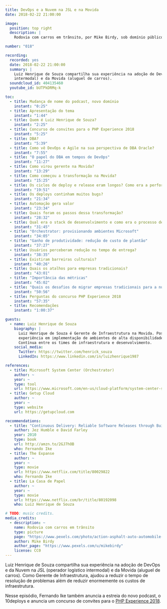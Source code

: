 ```yaml
---
title: DevOps e a Nuvem na JSL e na Movida
date: 2018-02-22 21:00:00

image:
  position: top right
  description: |
    Rodovia com carros em trânsito, por Mike Birdy, sob domínio público.

number: "018"

recording:
  recorded: yes
  date: 2018-02-22 21:00:00
  summary: |
    Luiz Henrique de Souza compartilha sua experiência na adoção de DevOps e da Nuvem na JSL (operador logístico
    intermodal) e da Movida (aluguel de carros).
  soundcloud_id: 404135460
  youtube_id: bUTPkDRMq-k

toc:
  - title: Mudança de nome do podcast, novo domínio
    instant: "0:25"
  - title: Apresentação do tema
    instant: "1:44"
  - title: Quem é Luiz Henrique de Souza?
    instant: "2:25"
  - title: Concurso de convites para o PHP Experience 2018
    instant: "5:25"
  - title: DBA?
    instant: "5:39"
  - title: Como vê DevOps e Agile na sua perspectiva de DBA Oracle?
    instant: "7:55"
  - title: "O papel do DBA em tempos de DevOps"
    instant: "11:27"
  - title: Como virou gerente na Movida?
    instant: "13:29"
  - title: Como começou a transformação na Movida?
    instant: "15:25"
  - title: Os ciclos de deploy e release eram longos? Como era a performance antes das mudanças?
    instant: "19:51"
  - title: Os deploys continham muitos bugs?
    instant: "21:34"
  - title: Automação gera valor
    instant: "23:34"
  - title: Quais foram os passos dessa transformação?
    instant: "28:32"
  - title: Qual era o stack de desenvolvimento e como era o processo de deploy?
    instant: "31:45"
  - title: "Orchestrator: provisionando ambientes Microsoft"
    instant: "34:05"
  - title: "Ganho de produtividade: redução de custo de plantão"
    instant: "37:27"
  - title: Usuários perceberam redução no tempo de entrega?
    instant: "38:35"
  - title: Existiram barreiras culturais?
    instant: "40:26"
  - title: Quais os atalhos para empresas tradicionais?
    instant: "43:01"
  - title: "Importância das métricas"
    instant: "45:02"
  - title: "Quais os desafios de migrar empresas tradicionais para a nuvem?"
    instant: "50:56"
  - title: Perguntas do concurso PHP Experience 2018
    instant: "57:35"
  - title: Recomendações
    instant: "1:00:37"

guests:
  - name: Luiz Henrique de Souza
    biography: |
      Luiz Henrique de Souza é Gerente de Infraestrutura na Movida. Possui mais de 10 anos de experiência em TI, com vasta
      experiência em implementação de ambientes de alta disponibilidade, utilizando práticas DevOps com Integração
      Contínua entre os times de infraestrutura e desenvolvimento.
    social_media:
      Twitter: https://twitter.com/henrick_souza
      LinkedIn: https://www.linkedin.com/in/luizhenrique1987

references:
  - title: Microsoft System Center (Orchestrator)
    author: ~
    year: ~
    type: tool
    url: https://www.microsoft.com/en-us/cloud-platform/system-center-solutions
  - title: Getup Cloud
    author: ~
    year: ~
    type: website
    url: https://getupcloud.com

recommendations:
  - title: "Continuous Delivery: Reliable Software Releases through Build, Test, and Deployment Automation"
    author: Jez Humble e David Farley
    year: 2010
    type: book
    url: http://amzn.to/2GJ7hOB
    who: Fernando Ike
  - title: The Expanse
    author: ~
    year: ~
    type: movie
    url: https://www.netflix.com/title/80029822
    who: Fernando Ike
  - title: La Casa de Papel
    author: ~
    year: ~
    type: movie
    url: https://www.netflix.com/br/title/80192098
    who: Luiz Henrique de Souza

# TODO: music credits.
media_credits:
  - description: ~
    name: Rodovia com carros em trânsito
    type: picture
    page: "https://www.pexels.com/photo/action-asphalt-auto-automobile-170286"
    author: Mike Birdy
    author_page: "https://www.pexels.com/u/mikebirdy"
    license: CC0
---
```


Luiz Henrique de Souza compartilha sua experiência na adoção de DevOps e da Nuvem na JSL (operador logístico intermodal)
e da Movida (aluguel de carros). Como Gerente de Infraestrutura, ajudou a reduzir o tempo de resolução de problemas além
de reduzir enormemente os custos de infraestrutura.

Nesse episódio, Fernando Ike também anuncia a estreia do novo podcast, o 10deploys e anuncia um concurso de convites
para o [PHP Experience 2018][#phpexperience-2018].

[#phpexperience-2018]: https://eventos.imasters.com.br/phpexperience
